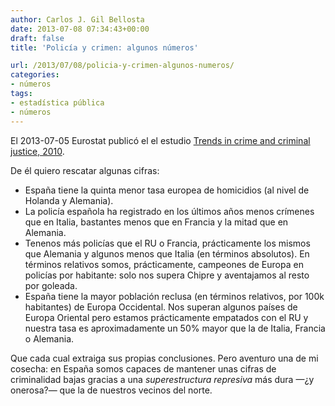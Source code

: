 ```yaml
---
author: Carlos J. Gil Bellosta
date: 2013-07-08 07:34:43+00:00
draft: false
title: 'Policía y crimen: algunos números'

url: /2013/07/08/policia-y-crimen-algunos-numeros/
categories:
- números
tags:
- estadística pública
- números
---
```


El 2013-07-05 Eurostat publicó el el estudio [Trends in crime and criminal justice, 2010](http://epp.eurostat.ec.europa.eu/portal/page/portal/product_details/publication?p_product_code=KS-SF-13-018).

De él quiero rescatar algunas cifras:

* España tiene la quinta menor tasa europea de homicidios (al nivel de Holanda y Alemania).
* La policía española ha registrado en los últimos años menos crímenes que en Italia, bastantes menos que en Francia y la mitad que en Alemania.
* Tenenos más policías que el RU o Francia, prácticamente los mismos que Alemania y algunos menos que Italia (en términos absolutos). En términos relativos somos, prácticamente, campeones de Europa en policías por habitante: solo nos supera Chipre y aventajamos al resto por goleada.
* España tiene la mayor población reclusa (en términos relativos, por 100k habitantes) de Europa Occidental. Nos superan algunos países de Europa Oriental pero estamos prácticamente empatados con el RU y nuestra tasa es aproximadamente un 50% mayor que la de Italia, Francia o Alemania.

Que cada cual extraiga sus propias conclusiones. Pero aventuro una de mi cosecha: en España somos capaces de mantener unas cifras de criminalidad bajas gracias a una _superestructura represiva_ más dura —¿y onerosa?— que la de nuestros vecinos del norte.
